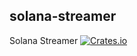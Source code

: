 solana-streamer
----------
Solana Streamer
[![Crates.io](https://img.shields.io/crates/v/solana-streamer.svg)](https://crates.io/crates/solana-streamer)